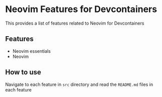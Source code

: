 # Neovim Features for Devcontainers

This provides a list of features related to Neovim for Devcontainers

## Features

- Neovim essentials
- Neovim

## How to use

Navigate to each feature in `src` directory and read the `README.md` files in each feature
